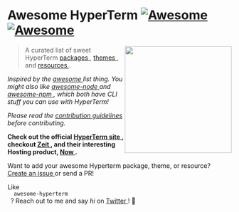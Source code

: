 <h1>
 Awesome HyperTerm
 <a href="https://github.com/sindresorhus/awesome">
  <img alt="Awesome" src="https://cdn.rawgit.com/sindresorhus/awesome/d7305f38d29fed78fa85652e3a63e154dd8e8829/media/badge.svg"/>
 </a>
 <a href="https://travis-ci.org/bnb/awesome-hyperterm">
  <img alt="Awesome" src="https://img.shields.io/travis/bnb/awesome-hyperterm.svg"/>
 </a>
</h1>
<p>
 <a href="https://hyperterm.org">
  <img align="right" src="https://cdn.rawgit.com/bnb/awesome-hyperterm/master/Hyperterm-Mark-Large.png" width="240"/>
 </a>
</p>
<blockquote>
 <p>
  A curated list of sweet HyperTerm
  <a href="#packages">
   packages
  </a>
  ,
  <a href="#themes">
   themes
  </a>
  , and
  <a href="#resources">
   resources
  </a>
  .
 </p>
</blockquote>
<p>
 <em>
  Inspired by the
  <a href="https://github.com/sindresorhus/awesome">
   awesome
  </a>
  list thing. You might also like
  <a href="https://github.com/sindresorhus/awesome-nodejs">
   awesome-node
  </a>
  and
  <a href="https://github.com/sindresorhus/awesome-npm">
   awesome-npm
  </a>
  , which both have CLI stuff you can use with HyperTerm!
 </em>
</p>
<p>
 <em>
  Please read the
  <a href="CONTRIBUTING.md">
   contribution guidelines
  </a>
  before contributing.
 </em>
</p>
<p>
 <strong>
  Check out the official
  <a href="https://hyperterm.org">
   HyperTerm site
  </a>
  , checkout
  <a href="https://zeit.co">
   Zeit
  </a>
  , and their interesting Hosting product,
  <a href="https://zeit.co/now">
   Now
  </a>
  .
 </strong>
</p>
<p>
 Want to add your awesome Hyperterm package, theme, or resource?
 <a href="https://github.com/bnb/awesome-hyperterm/issues/new">
  Create an issue
 </a>
 or send a PR!
</p>
<p>
 Like
 <code>
  awesome-hyperterm
 </code>
 ? Reach out to me and say
 <em>
  hi
 </em>
 on
 <a href="https://twitter.com/bitandbang">
  Twitter
 </a>
 ! 👋
</p>
<!-- AWESOME ITEM TEMPLATE --

* [Hyperterm Awesome Name](hyperterm.awesome.link) - Kick-arse description of why the Package, Theme, or resource is AWESOME!

-- /AWESOME ITEM TEMPLATE -->
<h1>
 Contents
</h1>
<ul>
 <li>
  <a href="#packages">
   Packages
  </a>
 </li>
 <li>
  <a href="#themes">
   Themes
  </a>
 </li>
 <li>
  <a href="#resources">
   Resources
  </a>
 </li>
</ul>
<h1>
 Packages
</h1>
<ul>
 <li>
  <a href="https://www.npmjs.com/package/hpm-cli">
   hpm-cli
  </a>
  - A plugin manager for HyperTerm.
 </li>
 <li>
  <a href="https://www.npmjs.com/package/hypertheme">
   hypertheme
  </a>
  - A theme manager for Hyperterm, published right off the bat. You should import your favorite text-editor or terminal theme and
  <a href="https://github.com/bnb/awesome-hyperterm/issues/new">
   add it to awesome-hyperterm
  </a>
  !
 </li>
 <li>
  <a href="https://www.npmjs.com/package/hyperpower">
   hyperpower
  </a>
  - Add a pinch of kick-arse raw POWER to your Hyperterm! Adds the pixel-explosion and shake effect that's been implemented in several text editors.
 </li>
 <li>
  <a href="https://www.npmjs.com/package/hyperline">
   hyperline
  </a>
  - A status line at the bottom of your Hyperterm!
 </li>
 <li>
  <a href="https://www.npmjs.com/package/hyperterm-blink">
   hyperterm-blink
  </a>
  - Make your cursor blink.
 </li>
 <li>
  <a href="https://github.com/webmatze/hyperborder">
   hyperborder
  </a>
  - Add a gradient border with the same colors as in the Hyperterm logo.
 </li>
 <li>
  <a href="https://www.npmjs.com/package/hyperterm-transparent-bg">
   hyperterm-transparent-bg
  </a>
  - add a transparent background to your Hyperterm through an interesting HTML hack.
 </li>
 <li>
  <a href="https://www.npmjs.com/package/hypercwd">
   hypercwd
  </a>
  - Open new tabs with the same directory as your current tab.
 </li>
 <li>
  <a href="https://www.npmjs.com/package/hyperterm-1password">
   hyperterm-1password
  </a>
  - Integration with 1Password (password manager).
 </li>
 <li>
  <a href="https://github.com/CWSpear/hyperterm-visor">
   hyperterm-visor
  </a>
  - Show/hide your HyperTerm terminal with a global hotkey & more.
 </li>
 <li>
  <a href="https://www.npmjs.com/package/hyperterm-open-devtools">
   hyperterm-open-devtools
  </a>
  - Open DevTools for currently showing web page with a hotkey.
 </li>
 <li>
  <a href="https://www.npmjs.com/package/hyperterm-close-on-left">
   hyperterm-close-on-left
  </a>
  - Positions the close tab button on the left.
 </li>
 <li>
  <a href="https://www.npmjs.com/package/hyperterm-sync-settings">
   hyperterm-sync-settings
  </a>
  - Easy way to backup and restore HyperTerm settings to Github.
 </li>
 <li>
  <a href="https://www.npmjs.com/package/hyperterm-mactabs">
   hyperterm-mactabs
  </a>
  - Better tab styles, with macOS-inspired design and close buttons on the left, compatible with most themes.
 </li>
 <li>
  <a href="https://www.npmjs.com/package/hyperterm-final-say">
   hyperterm-final-say
  </a>
  - Allows user-set overrides of any plugin or theme settings applied on top of the defaults
  <code>
   ./.hyperterm.js
  </code>
  .
 </li>
 <li>
  <a href="https://www.npmjs.com/package/hyperterm-overlay">
   hyperterm-overlay
  </a>
  - A complete and customizable solution for overlay window in your HyperTerm.
 </li>
 <li>
  <a href="https://www.npmjs.com/package/hyperterm-install-devtools">
   hyperterm-install-devtools
  </a>
  - Use Chrome DevTools extension on HyperTerm.
 </li>
 <li>
  <a href="https://www.npmjs.com/package/hyperterm-tab-icons">
   hyperterm-tab-icons
  </a>
  - Add icons to the header tabs for the current running process in HyperTerm.
 </li>
 <li>
  <a href="https://www.npmjs.com/package/hyperterm-summon">
   hyperterm-summon
  </a>
  - Summon your Hyperterm windows with a system-wide hotkey.
 </li>
 <li>
  <a href="https://www.npmjs.com/package/config-hyperterm">
   config-hyperterm
  </a>
  - Easily set/get
  <code>
   hyperterm
  </code>
  config.
 </li>
 <li>
  <a href="https://www.npmjs.com/package/is-hyperterm">
   is-hyperterm
  </a>
  - Check if your Node.js script is running in HyperTerm.
 </li>
 <li>
  <a href="https://www.npmjs.com/package/hyperterm-paste">
   hyperterm-paste
  </a>
  - Pasting into terminal made safe and easy.
 </li>
 <li>
  <a href="https://www.npmjs.com/package/hyperterm-alternatescroll">
   hyperterm-alternatescroll
  </a>
  - Mousewheel/trackpad scrolling for alternate screen. (less, git log, nano, etc...)
 </li>
 <li>
  <a href="https://www.npmjs.com/package/hyperterm-lastpass">
   hyperterm-lastpass
  </a>
  - Lastpass plugin for autofilling passwords in HyperTerm.
 </li>
 <li>
  <a href="https://www.npmjs.com/package/hyperterm-dibdabs">
   hyperterm-dibdabs
  </a>
  - Unique colored dot on the left of the tab is added for quick identification of commonly used tabs based on its title.
 </li>
 <li>
  <a href="https://www.npmjs.com/package/hyperterm-tabs">
   hyperterm-tabs
  </a>
  - Rearrange tabs by drag&dropping them
 </li>
 <li>
  <a href="https://www.npmjs.com/package/hyperterm-focus-reporting">
   hyperterm-focus-reporting
  </a>
  - Adds focus reporting to hyperterm - similar to iterm2.
 </li>
 <li>
  <a href="https://www.npmjs.com/package/hyperlinks">
   hyperlinks
  </a>
  - Extension for HyperTerm that automatically links URLs.
 </li>
 <li>
  <a href="https://www.npmjs.com/package/hyperfull">
   hyperfull
  </a>
  - Will start HyperTerm in full screen.
 </li>
 <li>
  <a href="https://www.npmjs.com/package/hyperterm-crosshair">
   hyperterm-crosshair
  </a>
  - Shows the cursor position with an horizontal and vertical highlight/ruler.
 </li>
 <li>
  <a href="https://www.npmjs.com/package/hyperterm-cursor">
   hyperterm-cursor
  </a>
  - Allows seeing the char behind your cursor by a color difference.
 </li>
 <li>
  Know of another Hyperterm package?
  <a href="https://github.com/bnb/awesome-hyperterm/issues/new">
   Help add it!
  </a>
 </li>
</ul>
<h1>
 Themes
</h1>
<ul>
 <li>
  <a href="https://www.npmjs.com/package/hyperterm-atom-dark">
   hyperterm-atom-dark
  </a>
  - Dark - Really beautiful import of Atom One Dark theme from the
  <a href="https://github.com/atom/one-dark-syntax">
   official Atom theme
  </a>
  .
 </li>
 <li>
  <a href="https://www.npmjs.com/package/hyperblue">
   hyperblue
  </a>
  – Dark, cool hues. Turns HyperTerm blue.
 </li>
 <li>
  <a href="https://www.npmjs.com/package/hyperterm-deep-space">
   hyperterm-deep-space
  </a>
  - Dark - Dark, muted theme with good color matching.
 </li>
 <li>
  <a href="https://www.npmjs.com/package/hyperterm-solarized-dark">
   hyperterm-solarized-dark
  </a>
  - Dark - Pleasant and carefully chosen colors based on the popular
  <a href="http://ethanschoonover.com/solarized">
   solarized
  </a>
  pallete.
 </li>
 <li>
  <a href="https://www.npmjs.com/package/hyperterm-colors">
   hyperterm-colors
  </a>
  - Dark - Sweet dark color scheme with a chocolate-y brown background and a pretty set of muted colors!
 </li>
 <li>
  <a href="https://www.npmjs.com/package/hyperterm-snazzy">
   hyperterm-snazzy
  </a>
  - Dark - Elegant theme with bright colors.
 </li>
 <li>
  <a href="https://www.npmjs.com/package/hyperterm-gruvbox-dark">
   hyperterm-gruvbox-dark
  </a>
  - Dark - Hyperterm theme with retro, earthy groove colors based on the
  <a href="https://github.com/morhetz/gruvbox">
   gruvbox
  </a>
  vim color scheme.
 </li>
 <li>
  <a href="https://www.npmjs.com/package/hyperpanic">
   hyperpanic
  </a>
  - Dark - A very pretty theme close to the Panic theme's colors. Dark blue background with very bright highlight colors.
 </li>
 <li>
  <a href="https://www.npmjs.com/package/hyperterm-tomorrow-night">
   hyperterm-tomorrow-night
  </a>
  - Dark - Port of the popular Tomorrow Night theme.
 </li>
 <li>
  <a href="https://www.npmjs.com/package/hyperseti">
   hyperseti
  </a>
  - Dark - It's a theme based on
  <a href="https://github.com/jesseweed/seti-ui">
   Seti
  </a>
  , a subtle dark colored UI theme for Atom.
 </li>
 <li>
  <a href="https://github.com/kasperlewau/hyperterm-oceanic-next">
   hyperterm-oceanic-next
  </a>
  - Dark blue theme optimised for ES2015. Ported from
  <a href="https://github.com/voronianski/oceanic-next-color-scheme">
   Oceanic Next
  </a>
  .
 </li>
 <li>
  <a href="https://www.npmjs.com/package/hyperterm-spacegray">
   hyperterm-spacegray
  </a>
  – Port of the popular Spacegray theme, optimized for terminal usage.
 </li>
 <li>
  <a href="https://www.npmjs.com/package/hyperhue">
   hyperhue
  </a>
  – Dark/Rainbow - A theme that reacts to the colors of your Philips Hue lights.
 </li>
 <li>
  <a href="https://www.npmjs.com/package/hyperterm-hybrid">
   hyperterm-hybrid
  </a>
  – Dark - Beautiful theme, based on
  <a href="https://github.com/w0ng/vim-hybrid">
   vim-hybrid
  </a>
  , that combines
  <a href="https://github.com/chriskempson/vim-tomorrow-theme">
   Tomorrow-Night
  </a>
  ,
  <a href="https://www.codecademy.com/">
   Codecademy
  </a>
  ,
  <a href="https://github.com/nanotech/jellybeans.vim">
   Jellybeans
  </a>
  , and
  <a href="https://github.com/altercation/vim-colors-solarized">
   Solarized
  </a>
  themes together.
 </li>
 <li>
  <a href="https://www.npmjs.com/package/hyperterm-title">
   hyperterm-title
  </a>
  – Set the title of your tabs to what your shell suggests.
 </li>
 <li>
  <a href="https://www.npmjs.com/package/hyperpunk">
   hyperpunk
  </a>
  - Hyperterm extension to make your terminal look Cyberpunk / Sci-fi.
 </li>
 <li>
  <a href="https://www.npmjs.com/package/hyperterm-one-light">
   hyperterm-one-light
  </a>
  - Light - A very cute theme with extra light background based on the
  <a href="https://github.com/atom/one-light-syntax">
   Atom One Light
  </a>
  pallete.
 </li>
 <li>
  <a href="https://www.npmjs.com/package/hyperterm-wp-theme">
   hyperterm-wp-theme
  </a>
  - An adaptation of the popular JetBrains Darcula Theme with support for colored tabs.
 </li>
 <li>
  <a href="https://www.npmjs.com/package/hyperterm-monokai">
   hyperterm-monokai
  </a>
  - Dark - A port of the popular monokai theme. The colors are warm, relaxing and pleasing to the eyes.
 </li>
 <li>
  <a href="https://www.npmjs.com/package/hyperterm-electron-highlighter">
   hyperterm-electron-highlighter
  </a>
  - Dark - Port of Atom One Dark syntax colors with more vibrant colors.
 </li>
 <li>
  <a href="https://www.npmjs.com/package/hyperterm-duotone-darkspace">
   hyperterm-duotone-darkspace
  </a>
  - Dark/Orange - A beautiful dark theme inspired by
  <a href="http://simurai.com/projects/2016/01/01/duotone-themes">
   Duotone Themes
  </a>
  by
  <a href="http://simurai.com/">
   Simurai
  </a>
  . More color variations can be found
  <a href="https://www.npmjs.com/search?q=hyperterm-duotone-*">
   here
  </a>
  .
 </li>
 <li>
  <a href="https://www.npmjs.com/package/hyperambient">
   hyperambient
  </a>
  – Dark/Light - A theme that reacts to ambient light changes.
 </li>
 <li>
  <a href="https://www.npmjs.com/package/hyperterm-bold-tab">
   hyperterm-bold-tab
  </a>
  - Bold's your active tab text. Makes keeping track of your current tab painless.
 </li>
 <li>
  <a href="https://www.npmjs.com/package/hyperterm-base16-tomorrow-dark">
   hyperterm-base16-tomorrow-dark
  </a>
  – Dark - Hyperterm port of Atom's
  <code>
   Base16 Tomorrow Dark
  </code>
  Theme, with a pretty muted pastel pallette.
 </li>
 <li>
  <a href="https://www.npmjs.com/package/hyperterm-firewatch">
   hyperterm-firewatch
  </a>
  – Dark – Glowing, dark theme heavily inspired by the
  <a href="http://www.firewatchgame.com/">
   Firewatch game
  </a>
  and the
  <a href="https://atom.io/themes/firewatch-syntax">
   atom syntax theme
  </a>
  based on it.
 </li>
 <li>
  <a href="https://www.npmjs.com/package/hyperterm-dark-macos">
   hyperterm-dark-macos
  </a>
  - A theme that pairs nicely with macOS dark mode.
 </li>
 <li>
  <a href="https://www.npmjs.com/package/hyperterm-material">
   hyperterm-material
  </a>
  - Dark - Brings the famous Material Design colors scheme in hyperterm.
 </li>
 <li>
  <a href="https://www.npmjs.com/package/hyperterm-sourcerer">
   hyperterm-sourcerer
  </a>
  - A 16-bit dark theme based on
  <a href="https://github.com/xero/sourcerer">
   xero/sourcerer
  </a>
  .
 </li>
 <li>
  <a href="https://www.npmjs.com/package/hyperterm-dark-dracula">
   hyperterm-dark-dracule
  </a>
  - A dark dracula theme for Hyperterm on based
  <a href="https://github.com/dracula/dracula-theme">
   Dracula theme
  </a>
  .
 </li>
 <li>
  <a href="https://www.npmjs.com/package/hyperterm-panda">
   hyperterm-panda
  </a>
  — Panda syntax theme a superminimal, dark Syntax Theme — HyperTerm port.
 </li>
 <li>
  <a href="https://www.npmjs.com/package/hyperterm-cobalt2-theme">
   hyperterm-cobalt2-theme
  </a>
  - Dusty Blue, dark with vibrant pops of colour for the important stuff. Goes well with Cobalt2 ZSH theme.
 </li>
 <li>
  <a href="https://www.npmjs.com/package/hyperterm-unlease">
   hyperterm-unlease
  </a>
  - A fresh theme for Hyperterm that makes you feel like there's one of those pine tree car air fresheners hanging from your terminal.
 </li>
 <li>
  <a href="https://www.npmjs.com/package/hyperterm-materialshell">
   hyperterm-materialshell
  </a>
  - A dark material design theme with a good contrast and color pops at the important parts. Designed to be easy on the eyes, based on
  <a href="https://github.com/carloscuesta/materialshell">
   materialshell
  </a>
  .
 </li>
 <li>
  <a href="https://www.npmjs.com/package/hyperterm-zenburn2">
   hyperterm-zenburn2
  </a>
  - A classic low-contrast theme originally made for vim adapted for Hyperterm
 </li>
 <li>
  <a href="https://www.npmjs.com/package/hypersolar-dark">
   hypersolar-dark
  </a>
  - A dark theme based loosely on Solarized Dark, with a fix for the usual solarized dark colours with blacks that actually show up in your terminal!
 </li>
 <li>
  <a href="https://www.npmjs.com/package/hyperterm-earthsong">
   hyperterm-earthsong
  </a>
  - A natural and calming theme for HyperTerm. Ported from iTerm's Earthsong theme
 </li>
 <li>
  <a href="https://www.npmjs.com/package/hyperterm-retro">
   hyperterm-retro
  </a>
  - A retro HyperTerm theme inspired by the
  <a href="https://github.com/Swordfish90/cool-retro-term">
   cool-retro-term
  </a>
  terminal emulator.
 </li>
 <li>
  <a href="https://www.npmjs.com/package/hyperterm-base16-ocean-saturated">
   hyperterm-base16-ocean-saturated
  </a>
  - Dark - Elegant theme with saturated colors.
 </li>
 <li>
  Know of another really awesome theme?
  <a href="https://github.com/bnb/awesome-hyperterm/issues/new">
   Get it on awesome-hyperterm!
  </a>
 </li>
</ul>
<h1>
 Resources
</h1>
<ul>
 <li>
  <a href="https://hyperterm.org/">
   Official Hyperterm Website
  </a>
  - The official Hyperterm website.
 </li>
 <li>
  <a href="https://www.npmjs.com/package/hyperzsh">
   hyperzsh
  </a>
  - Zsh for HyperTerm
 </li>
 <li>
  Know of another Hyperterm resource?
  <a href="https://github.com/bnb/awesome-hyperterm/issues/new">
   Share the love!
  </a>
 </li>
</ul>
